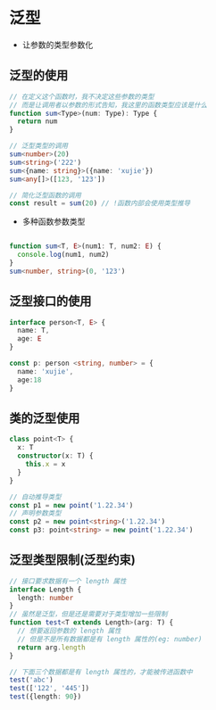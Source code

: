<!--
 * @Author: xujie 1607526161@qq.com
 * @Date: 2022-12-11 17:24:39
 * @LastEditors: xujie 1607526161@qq.com
 * @FilePath: \HTML-CSS-Javascript-\Node.js学习\TypeScript教程\笔记\泛型.md
 * @Description: 
-->
# 泛型

* 让参数的类型参数化

## 泛型的使用

```ts
// 在定义这个函数时，我不决定这些参数的类型
// 而是让调用者以参数的形式告知，我这里的函数类型应该是什么
function sum<Type>(num: Type): Type {
  return num
}

// 泛型类型的调用
sum<number>(20)
sum<string>('222')
sum<{name: string}>({name: 'xujie'})
sum<any[]>([123, '123'])

// 简化泛型函数的调用
const result = sum(20) // !函数内部会使用类型推导
```

* 多种函数参数类型

```ts

function sum<T, E>(num1: T, num2: E) {
  console.log(num1, num2)
}
sum<number, string>(0, '123')
```

## 泛型接口的使用

```ts
interface person<T, E> {
  name: T,
  age: E
}

const p: person <string, number> = {
  name: 'xujie',
  age:18
}
```

## 类的泛型使用

```ts
class point<T> {
  x: T
  constructor(x: T) {
    this.x = x
  }
}

// 自动推导类型
const p1 = new point('1.22.34')
// 声明参数类型
const p2 = new point<string>('1.22.34')
const p3: point<string> = new point('1.22.34')
```

## 泛型类型限制(泛型约束)

```ts
// 接口要求数据有一个 length 属性
interface Length {
  length: number
}
// 虽然是泛型，但是还是需要对于类型增加一些限制
function test<T extends Length>(arg: T) {
  // 想要返回参数的 length 属性
  // 但是不是所有数据都是有 length 属性的(eg: number)
  return arg.length
}

// 下面三个数据都是有 length 属性的，才能被传进函数中
test('abc')
test(['122', '445'])
test({length: 90})
```
